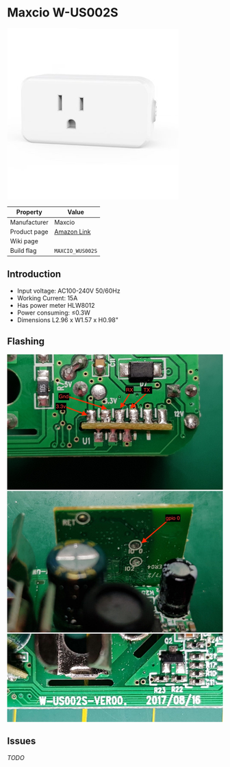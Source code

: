 # Maxcio W-US002S

![Maxcio W-US002S](images/devices/maxcio-w-us002s.jpg)

|Property|Value|
|---|---|
|Manufacturer|Maxcio|
|Product page|[Amazon Link](https://www.amazon.com/gp/product/B075QG95NX/ref=oh_aui_detailpage_o05_s00?ie=UTF8&psc=1)|
|Wiki page||
|Build flag|`MAXCIO_WUS002S`|

## Introduction

* Input voltage: AC100-240V 50/60Hz
* Working Current: 15A
* Has power meter HLW8012
* Power consuming: ≤0.3W
* Dimensions L2.96 x W1.57 x H0.98"

## Flashing

![Maxcio W-US002S board](images/flashing/maxcio-w-us002s-flash1.jpg)
![Maxcio W-US002S board](images/flashing/maxcio-w-us002s-flash2.jpg)
![Maxcio W-US002S board](images/flashing/maxcio-w-us002s-revision.jpg)

## Issues

*TODO*